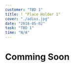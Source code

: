 ```yaml
---
customer: "TBD 1"
title: ! "Place Holder 1"
cover: "./adios.jpg"
date: "2018-05-02"
task: "TBD 1"
time: "N/A"
---
```

# Comming Soon